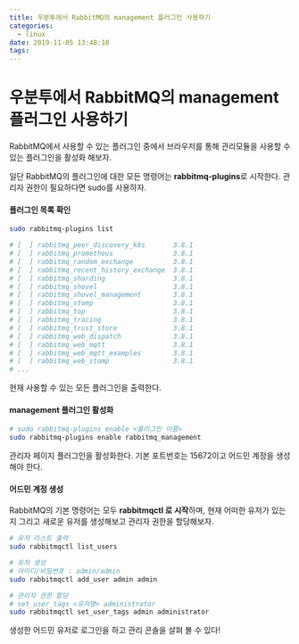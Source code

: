 ```yaml
---
title: 우분투에서 RabbitMQ의 management 플러그인 사용하기
categories:
  - linux
date: 2019-11-05 13:48:10
tags:
---
```


# 우분투에서 RabbitMQ의 management 플러그인 사용하기

RabbitMQ에서 사용할 수 있는 플러그인 중에서 브라우저를 통해 관리모듈을 사용할 수 있는 플러그인을 활성화 해보자.

일단 RabbitMQ의 플러그인에 대한 모든 명령어는 **rabbitmq-plugins**로 시작한다. 관리자 권한이 필요하다면 sudo를 사용하자.

#### 플러그인 목록 확인

```sh
sudo rabbitmq-plugins list

# [  ] rabbitmq_peer_discovery_k8s       3.8.1
# [  ] rabbitmq_prometheus               3.8.1
# [  ] rabbitmq_random_exchange          3.8.1
# [  ] rabbitmq_recent_history_exchange  3.8.1
# [  ] rabbitmq_sharding                 3.8.1
# [  ] rabbitmq_shovel                   3.8.1
# [  ] rabbitmq_shovel_management        3.8.1
# [  ] rabbitmq_stomp                    3.8.1
# [  ] rabbitmq_top                      3.8.1
# [  ] rabbitmq_tracing                  3.8.1
# [  ] rabbitmq_trust_store              3.8.1
# [  ] rabbitmq_web_dispatch             3.8.1
# [  ] rabbitmq_web_mqtt                 3.8.1
# [  ] rabbitmq_web_mqtt_examples        3.8.1
# [  ] rabbitmq_web_stomp                3.8.1
# ...
```

현재 사용할 수 있는 모든 플러그인을 출력한다.

#### management 플러그인 활성화

```sh
# sudo rabbitmq-plugins enable <플러그인 이름>
sudo rabbitmq-plugins enable rabbitmq_management
```

관리자 페이지 플러그인을 활성화한다. 기본 포트번호는 15672이고 어드민 계정을 생성해야 한다.

#### 어드민 계정 생성

RabbitMQ의 기본 명령어는 모두 **rabbitmqctl 로 시작**하며, 현재 어떠한 유저가 있는지 그리고 새로운 유저를 생성해보고 관리자 권한을 할당해보자.

```sh
# 유저 리스트 출력
sudo rabbitmqctl list_users

# 유저 생성
# 아이디/비밀번호 : admin/admin
sudo rabbitmqctl add_user admin admin

# 관리자 권한 할당
# set_user_tags <유저명> administrator
sudo rabbitmqctl set_user_tags admin administrator
```

생성한 어드민 유저로 로그인을 하고 관리 콘솔을 살펴 볼 수 있다!
